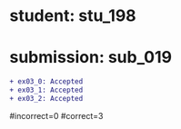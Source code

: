 # student: stu_198
# submission: sub_019

```diff
+ ex03_0: Accepted
+ ex03_1: Accepted
+ ex03_2: Accepted
```
#incorrect=0
#correct=3
